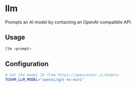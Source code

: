 # llm
Prompts an AI model by contacting an OpenAI-compatible API.

## Usage
```bash
llm <prompt>
```

## Configuration
```bash
# Set the model ID from https://openrouter.ai/models
TUSHM_LLM_MODEL="openai/gpt-4o-mini"
```
